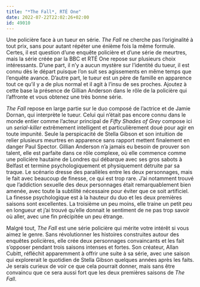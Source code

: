 ```yaml
---
title: "*The Fall*, RTÉ One"
date: 2022-07-22T22:02:26+02:00
id: 49010 
---
```


Une policière face à un tueur en série. *The Fall* ne cherche pas l’originalité à tout prix, sans pour autant répéter une énième fois la même formule. Certes, il est question d’une enquête policière et d’une série de meurtres, mais la série créée par la BBC et RTÉ One repose sur plusieurs choix intéressants. D’une part, il n’y a aucun mystère sur l’identité du tueur, il est connu dès le départ puisque l’on suit ses agissements en même temps que l’enquête avance. D’autre part, le tueur est un père de famille en apparence tout ce qu’il y a de plus normal et il agit à l’insu de ses proches. Ajoutez à cette base la présence de Gillian Anderson dans le rôle de la policière qui l’affronte et vous obtenez une très bonne série. 

*The Fall* repose en large partie sur le duo composé de l’actrice et de Jamie Dornan, qui interprète le tueur. Celui qui n’était pas encore connu dans le monde entier comme l’acteur principal de *Fifty Shades of Grey* compose ici un *serial-killer* extrêmement intelligent et particulièrement doué pour agir en toute impunité. Seule la perspicacité de Stella Gibson et son intuition de relier plusieurs meurtres en apparence sans rapport mettent finalement en danger Paul Spector. Gillian Anderson n’a jamais eu besoin de prouver son talent, elle est parfaite dans ce rôle complexe, où elle commence comme une policière hautaine de Londres qui débarque avec ses gros sabots à Belfast et termine psychologiquement et physiquement détruite par sa traque. Le scénario dresse des parallèles entre les deux personnages, mais le fait avec beaucoup de finesse, ce qui est trop rare. J’ai notamment trouvé que l’addiction sexuelle des deux personnages était remarquablement bien amenée, avec toute la subtilité nécessaire pour éviter que ce soit artificiel. La finesse psychologique est à la hauteur du duo et les deux premières saisons sont excellentes. La troisième un peu moins, elle traine un petit peu en longueur et j’ai trouvé qu’elle donnait le sentiment de ne pas trop savoir où aller, avec une fin précipitée un peu étrange.

Malgré tout, *The Fall* est une série policière qui mérite votre intérêt si vous aimez le genre. Sans révolutionner les histoires construites autour des enquêtes policières, elle crée deux personnages convaincants et les fait s’opposer pendant trois saisons intenses et fortes. Son créateur, Allan Cubitt, réfléchit apparemment à offrir une suite à sa série, avec une saison qui explorerait le quotidien de Stella Gibson quelques années après les faits. Je serais curieux de voir ce que cela pourrait donner, mais sans être convaincu que ce sera aussi fort que les deux premières saisons de *The Fall*.
